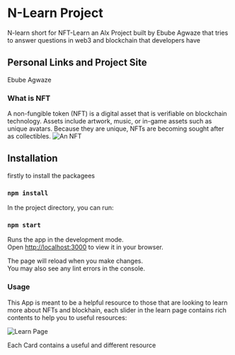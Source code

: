 # N-Learn Project

N-learn short for NFT-Learn an Alx Project built by Ebube Agwaze that tries to answer questions in web3 and blockchain that developers have



## Personal Links and Project Site
Ebube Agwaze

### What is NFT
A non-fungible token (NFT) is a digital asset that is verifiable on blockchain technology. Assets include artwork, music, or in-game assets such as unique avatars. Because they are unique, NFTs are becoming sought after as collectibles.
![An NFT](https://user-images.githubusercontent.com/46991166/159647352-32fa2f46-a9d9-4c6c-8de1-32aa3c931312.png)




## Installation

firstly to install the packagees
### `npm install`

In the project directory, you can run:

### `npm start`

Runs the app in the development mode.\
Open [http://localhost:3000](http://localhost:3000) to view it in your browser.

The page will reload when you make changes.\
You may also see any lint errors in the console.

### Usage
This App is meant to be a helpful resource to those that are looking to learn more about NFTs and blockhain, each slider in the learn page contains rich contents to help you to useful resources:

![Learn Page](https://user-images.githubusercontent.com/46991166/159645999-f220efeb-1c9d-4b0d-8cb6-e095dfac21d9.png)

Each Card contains a useful and different resource





